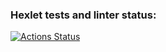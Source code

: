 ### Hexlet tests and linter status:
[![Actions Status](https://github.com/NeoSolution1998/php-project-lvl3/workflows/hexlet-check/badge.svg)](https://github.com/NeoSolution1998/php-project-lvl3/actions)